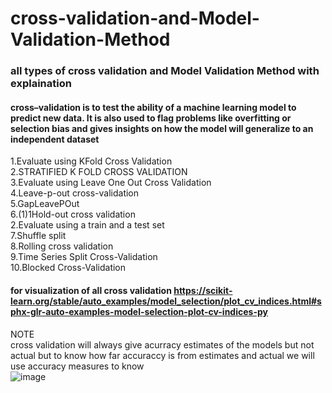 # cross-validation-and-Model-Validation-Method <br />
### all types of cross validation and Model Validation Method with explaination  
#### cross–validation is to test the ability of a machine learning model to predict new data. It is also used to flag problems like overfitting or selection bias and gives insights on how the model will generalize to an independent dataset
1.Evaluate using KFold Cross Validation <br />
2.STRATIFIED K FOLD CROSS VALIDATION <br />
3.Evaluate using Leave One Out Cross Validation <br />
4.Leave-p-out cross-validation <br />
5.GapLeavePOut <br /> 
6.(1)1Hold-out cross validation <br />
2.Evaluate using a train and a test set <br />
7.Shuffle split <br />
8.Rolling cross validation <br />
9.Time Series Split Cross-Validation <br />
10.Blocked Cross-Validation <br />
#### for visualization of all cross validation https://scikit-learn.org/stable/auto_examples/model_selection/plot_cv_indices.html#sphx-glr-auto-examples-model-selection-plot-cv-indices-py <br />
NOTE   <br />
cross validation will always give acurracy estimates of the models but not actual but to know how far accuraccy is from estimates and actual we will use accuracy measures to know   <br />
![image](https://user-images.githubusercontent.com/79073189/200225870-62464510-45af-422e-b010-69ca0a26ae7b.png)
